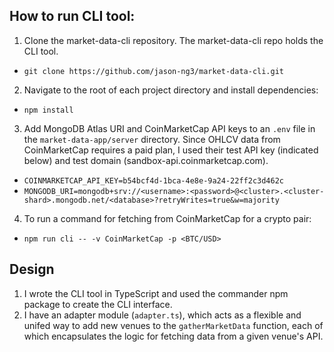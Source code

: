 ## How to run CLI tool:
1. Clone the market-data-cli repository. The market-data-cli repo holds the CLI tool.
  - `git clone https://github.com/jason-ng3/market-data-cli.git`
2. Navigate to the root of each project directory and install dependencies: 
  - `npm install`
3. Add MongoDB Atlas URI and CoinMarketCap API keys to an `.env` file in the `market-data-app/server` directory. Since OHLCV data from CoinMarketCap requires
a paid plan, I used their test API key (indicated below) and test domain (sandbox-api.coinmarketcap.com). 
  - `COINMARKETCAP_API_KEY=b54bcf4d-1bca-4e8e-9a24-22ff2c3d462c` 
  - `MONGODB_URI=mongodb+srv://<username>:<password>@<cluster>.<cluster-shard>.mongodb.net/<database>?retryWrites=true&w=majority`
4. To run a command for fetching from CoinMarketCap for a crypto pair:
  - `npm run cli -- -v CoinMarketCap -p <BTC/USD>`

## Design
1. I wrote the CLI tool in TypeScript and used the commander npm package to create the CLI interface.
2. I have an adapter module (`adapter.ts`), which acts as a flexible and unifed way to add new venues to the `gatherMarketData` function,
each of which encapsulates the logic for fetching data from a given venue's API.
